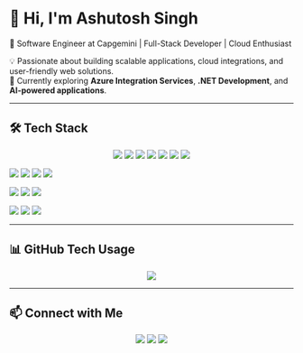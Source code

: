 # 👋 Hi, I'm Ashutosh Singh  

🚀 Software Engineer at Capgemini | Full-Stack Developer | Cloud Enthusiast  

💡 Passionate about building scalable applications, cloud integrations, and user-friendly web solutions.  
🎯 Currently exploring **Azure Integration Services**, **.NET Development**, and **AI-powered applications**.  

---

## 🛠️ Tech Stack  

<p align="center">
  <!-- Languages -->
  <a href="#"><img src="https://img.shields.io/badge/Java-ED8B00?style=for-the-badge&logo=openjdk&logoColor=white"/></a>
  <a href="#"><img src="https://img.shields.io/badge/Python-3776AB?style=for-the-badge&logo=python&logoColor=white"/></a>
  <a href="#"><img src="https://img.shields.io/badge/C++-00599C?style=for-the-badge&logo=cplusplus&logoColor=white"/></a>
  <a href="#"><img src="https://img.shields.io/badge/C%23-239120?style=for-the-badge&logo=csharp&logoColor=white"/></a>
  <a href="#"><img src="https://img.shields.io/badge/JavaScript-F7DF1E?style=for-the-badge&logo=javascript&logoColor=black"/></a>
  <a href="#"><img src="https://img.shields.io/badge/HTML5-E34F26?style=for-the-badge&logo=html5&logoColor=white"/></a>
  <a href="#"><img src="https://img.shields.io/badge/CSS3-1572B6?style=for-the-badge&logo=css3&logoColor=white"/></a>

  <!-- Frameworks -->
  <a href="#"><img src="https://img.shields.io/badge/.NET-512BD4?style=for-the-badge&logo=dotnet&logoColor=white"/></a>
  <a href="#"><img src="https://img.shields.io/badge/ASP.NET%20MVC-5C2D91?style=for-the-badge&logo=dotnet&logoColor=white"/></a>
  <a href="#"><img src="https://img.shields.io/badge/React-20232A?style=for-the-badge&logo=react&logoColor=61DAFB"/></a>
  <a href="#"><img src="https://img.shields.io/badge/Node.js-339933?style=for-the-badge&logo=nodedotjs&logoColor=white"/></a>

  <!-- Cloud & Databases -->
  <a href="#"><img src="https://img.shields.io/badge/Azure-0078D4?style=for-the-badge&logo=microsoftazure&logoColor=white"/></a>
  <a href="#"><img src="https://img.shields.io/badge/SQL%20Server-CC2927?style=for-the-badge&logo=microsoftsqlserver&logoColor=white"/></a>
  <a href="#"><img src="https://img.shields.io/badge/MongoDB-47A248?style=for-the-badge&logo=mongodb&logoColor=white"/></a>

  <!-- Tools -->
  <a href="#"><img src="https://img.shields.io/badge/Git-F05032?style=for-the-badge&logo=git&logoColor=white"/></a>
  <a href="#"><img src="https://img.shields.io/badge/Azure%20DevOps-0078D7?style=for-the-badge&logo=azuredevops&logoColor=white"/></a>
  <a href="#"><img src="https://img.shields.io/badge/Visual%20Studio-5C2D91?style=for-the-badge&logo=visualstudio&logoColor=white"/></a>
</p>

---

## 📊 GitHub Tech Usage  

<p align="center">
  <img src="https://github-readme-stats.vercel.app/api/top-langs/?username=ashvtosh&layout=compact&theme=tokyonight" />
</p>

---

## 📫 Connect with Me  

<p align="center">
  <a href="https://www.linkedin.com/in/ashutosh-singh-b463b116b/"><img src="https://img.shields.io/badge/LinkedIn-0077B5?style=for-the-badge&logo=linkedin&logoColor=white"/></a>
  <a href="mailto:ashutosh1412003@gmail.com"><img src="https://img.shields.io/badge/Email-D14836?style=for-the-badge&logo=gmail&logoColor=white"/></a>
  <a href="https://github.com/ashvtosh"><img src="https://img.shields.io/badge/GitHub-100000?style=for-the-badge&logo=github&logoColor=white"/></a>
</p>
